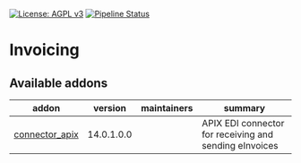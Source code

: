 [![License: AGPL v3](https://img.shields.io/badge/License-AGPL%20v3-blue.svg)](https://www.gnu.org/licenses/agpl-3.0)
[![Pipeline Status](https://gitlab.com/tawasta/odoo/connector-apix/badges/14.0-dev/pipeline.svg)](https://gitlab.com/tawasta/odoo/connector-apix/-/pipelines/)

Invoicing
=========

[//]: # (addons)

Available addons
----------------
addon | version | maintainers | summary
--- | --- | --- | ---
[connector_apix](connector_apix/) | 14.0.1.0.0 |  | APIX EDI connector for receiving and sending eInvoices

[//]: # (end addons)
